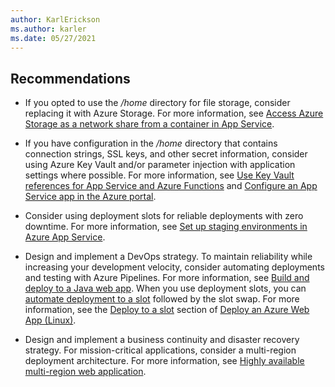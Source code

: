 ```yaml
---
author: KarlErickson
ms.author: karler
ms.date: 05/27/2021
---
```


## Recommendations

* If you opted to use the */home* directory for file storage, consider replacing it with Azure Storage. For more information, see [Access Azure Storage as a network share from a container in App Service](/azure/app-service/configure-connect-to-azure-storage).

* If you have configuration in the */home* directory that contains connection strings, SSL keys, and other secret information, consider using Azure Key Vault and/or parameter injection with application settings where possible. For more information, see [Use Key Vault references for App Service and Azure Functions](/azure/app-service/app-service-key-vault-references) and [Configure an App Service app in the Azure portal](/azure/app-service/configure-common).

* Consider using deployment slots for reliable deployments with zero downtime. For more information, see [Set up staging environments in Azure App Service](/azure/app-service/deploy-staging-slots).

* Design and implement a DevOps strategy. To maintain reliability while increasing your development velocity, consider automating deployments and testing with Azure Pipelines. For more information, see [Build and deploy to a Java web app](/azure/devops/pipelines/ecosystems/java-webapp). When you use deployment slots, you can [automate deployment to a slot](/azure/devops/pipelines/targets/webapp?tabs=yaml#deploy-to-a-slot) followed by the slot swap. For more information, see the [Deploy to a slot](/azure/devops/pipelines/targets/webapp#deploy-to-a-slot) section of [Deploy an Azure Web App (Linux)](/azure/devops/pipelines/targets/webapp).

* Design and implement a business continuity and disaster recovery strategy. For mission-critical applications, consider a multi-region deployment architecture. For more information, see [Highly available multi-region web application](/azure/architecture/reference-architectures/app-service-web-app/multi-region).
